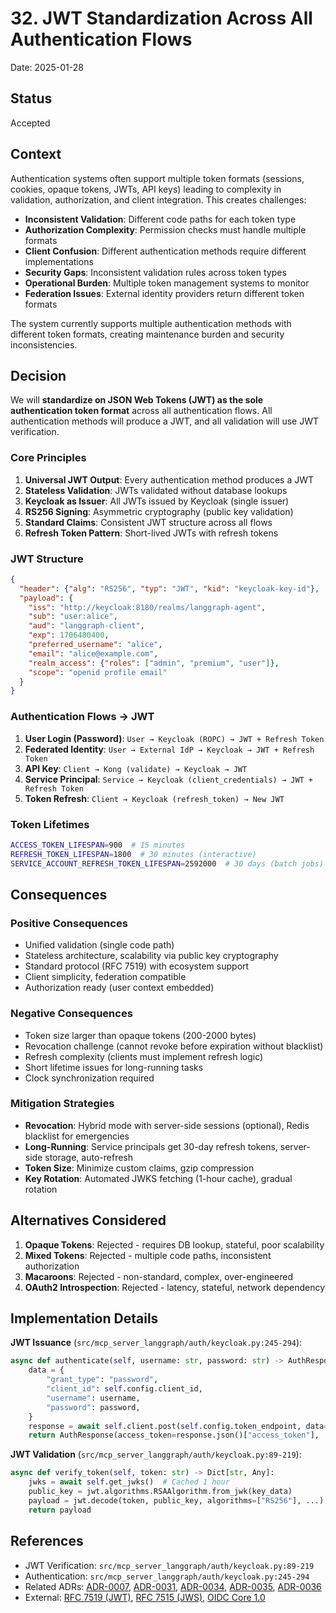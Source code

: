# 32. JWT Standardization Across All Authentication Flows

Date: 2025-01-28

## Status

Accepted

## Context

Authentication systems often support multiple token formats (sessions, cookies, opaque tokens, JWTs, API keys) leading to complexity in validation, authorization, and client integration. This creates challenges:

- **Inconsistent Validation**: Different code paths for each token type
- **Authorization Complexity**: Permission checks must handle multiple formats
- **Client Confusion**: Different authentication methods require different implementations
- **Security Gaps**: Inconsistent validation rules across token types
- **Operational Burden**: Multiple token management systems to monitor
- **Federation Issues**: External identity providers return different token formats

The system currently supports multiple authentication methods with different token formats, creating maintenance burden and security inconsistencies.

## Decision

We will **standardize on JSON Web Tokens (JWT) as the sole authentication token format** across all authentication flows. All authentication methods will produce a JWT, and all validation will use JWT verification.

### Core Principles

1. **Universal JWT Output**: Every authentication method produces a JWT
2. **Stateless Validation**: JWTs validated without database lookups
3. **Keycloak as Issuer**: All JWTs issued by Keycloak (single issuer)
4. **RS256 Signing**: Asymmetric cryptography (public key validation)
5. **Standard Claims**: Consistent JWT structure across all flows
6. **Refresh Token Pattern**: Short-lived JWTs with refresh tokens

### JWT Structure

```json
{
  "header": {"alg": "RS256", "typ": "JWT", "kid": "keycloak-key-id"},
  "payload": {
    "iss": "http://keycloak:8180/realms/langgraph-agent",
    "sub": "user:alice",
    "aud": "langgraph-client",
    "exp": 1706480400,
    "preferred_username": "alice",
    "email": "alice@example.com",
    "realm_access": {"roles": ["admin", "premium", "user"]},
    "scope": "openid profile email"
  }
}
```

### Authentication Flows → JWT

1. **User Login (Password)**: `User → Keycloak (ROPC) → JWT + Refresh Token`
2. **Federated Identity**: `User → External IdP → Keycloak → JWT + Refresh Token`
3. **API Key**: `Client → Kong (validate) → Keycloak → JWT`
4. **Service Principal**: `Service → Keycloak (client_credentials) → JWT + Refresh Token`
5. **Token Refresh**: `Client → Keycloak (refresh_token) → New JWT`

### Token Lifetimes

```bash
ACCESS_TOKEN_LIFESPAN=900  # 15 minutes
REFRESH_TOKEN_LIFESPAN=1800  # 30 minutes (interactive)
SERVICE_ACCOUNT_REFRESH_TOKEN_LIFESPAN=2592000  # 30 days (batch jobs)
```

## Consequences

### Positive Consequences
- Unified validation (single code path)
- Stateless architecture, scalability via public key cryptography
- Standard protocol (RFC 7519) with ecosystem support
- Client simplicity, federation compatible
- Authorization ready (user context embedded)

### Negative Consequences
- Token size larger than opaque tokens (200-2000 bytes)
- Revocation challenge (cannot revoke before expiration without blacklist)
- Refresh complexity (clients must implement refresh logic)
- Short lifetime issues for long-running tasks
- Clock synchronization required

### Mitigation Strategies
- **Revocation**: Hybrid mode with server-side sessions (optional), Redis blacklist for emergencies
- **Long-Running**: Service principals get 30-day refresh tokens, server-side storage, auto-refresh
- **Token Size**: Minimize custom claims, gzip compression
- **Key Rotation**: Automated JWKS fetching (1-hour cache), gradual rotation

## Alternatives Considered

1. **Opaque Tokens**: Rejected - requires DB lookup, stateful, poor scalability
2. **Mixed Tokens**: Rejected - multiple code paths, inconsistent authorization
3. **Macaroons**: Rejected - non-standard, complex, over-engineered
4. **OAuth2 Introspection**: Rejected - latency, stateful, network dependency

## Implementation Details

**JWT Issuance** (`src/mcp_server_langgraph/auth/keycloak.py:245-294`):
```python
async def authenticate(self, username: str, password: str) -> AuthResponse:
    data = {
        "grant_type": "password",
        "client_id": self.config.client_id,
        "username": username,
        "password": password,
    }
    response = await self.client.post(self.config.token_endpoint, data=data)
    return AuthResponse(access_token=response.json()["access_token"], ...)
```

**JWT Validation** (`src/mcp_server_langgraph/auth/keycloak.py:89-219`):
```python
async def verify_token(self, token: str) -> Dict[str, Any]:
    jwks = await self.get_jwks()  # Cached 1 hour
    public_key = jwt.algorithms.RSAAlgorithm.from_jwk(key_data)
    payload = jwt.decode(token, public_key, algorithms=["RS256"], ...)
    return payload
```

## References

- JWT Verification: `src/mcp_server_langgraph/auth/keycloak.py:89-219`
- Authentication: `src/mcp_server_langgraph/auth/keycloak.py:245-294`
- Related ADRs: [ADR-0007](0007-authentication-provider-pattern.md), [ADR-0031](0031-keycloak-authoritative-identity.md), [ADR-0034](0034-api-key-jwt-exchange.md), [ADR-0035](0035-kong-jwt-validation.md), [ADR-0036](0036-hybrid-session-model.md)
- External: [RFC 7519 (JWT)](https://datatracker.ietf.org/doc/html/rfc7519), [RFC 7515 (JWS)](https://datatracker.ietf.org/doc/html/rfc7515), [OIDC Core 1.0](https://openid.net/specs/openid-connect-core-1_0.html)
